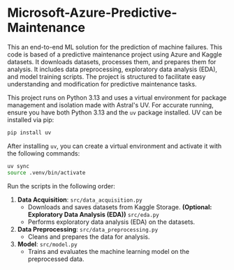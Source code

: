 # Microsoft-Azure-Predictive-Maintenance

This an end-to-end ML solution for the prediction of machine failures. This code is based of a predictive maintenance project using Azure and Kaggle datasets. It downloads datasets, processes them, and prepares them for analysis.
It includes data preprocessing, exploratory data analysis (EDA), and model training scripts. The project is structured to facilitate easy understanding and modification for predictive maintenance tasks.

This project runs on Python 3.13 and uses a virtual environment for package management and isolation made with Astral's UV.
For accurate running, ensure you have both Python 3.13 and the `uv` package installed. UV can be installed via pip:

```bash
pip install uv
```
After installing `uv`, you can create a virtual environment and activate it with the following commands:

```bash
uv sync
source .venv/bin/activate
```

Run the scripts in the following order:
1. **Data Acquisition**: `src/data_acquisition.py`
   - Downloads and saves datasets from Kaggle Storage.
**(Optional: Exploratory Data Analysis (EDA))** `src/eda.py`
   - Performs exploratory data analysis (EDA) on the datasets.
2. **Data Preprocessing**: `src/data_preprocessing.py`
   - Cleans and prepares the data for analysis.
3. **Model**: `src/model.py`
   - Trains and evaluates the machine learning model on the preprocessed data.
